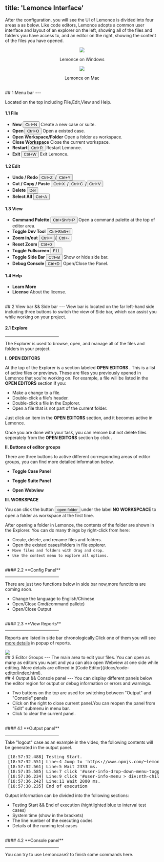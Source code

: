 title: 'Lemonce Interface'
---

After the configuration, you will see the UI of Lemonce is divided into four areas a as below. Like code editors, Lemonce adopts a common user interface and layout of an explorer on the left, showing all of the files and folders you have access to, and an editor on the right, showing the content of the files you have opened.

<center><img src="/images/setup/interface-whole.png"></center>
<p align="center">Lemonce on Windows</p>

<center><img class="box-shadow" src="/images/setup/interface-mac.jpg"></center>
<p align="center">Lemonce on Mac</p>

<br/>
## 1 Menu bar
---

Located on the top including File,Edit,View and Help.

#### 1.1 File

- **New** <button>Ctrl+N</button> Create a new case or suite.
- **Open** <button>Ctrl+O</button> Open a existed case.
- **Open Workspace/Folder** Open a folder as workspace.
- **Close Workspace**  Close the current workspace.
- **Restart** <button>Ctrl+R</button> Restart Lemonce.
- **Exit** <button>Ctrl+W</button> Exit Lemonce.

#### 1.2 Edit

- **Undo / Redo** <button>Ctrl+Z</button>/<button>Ctrl+Y</button>
- **Cut / Copy / Paste** <button>Ctrl+X</button>/<button>Ctrl+C</button>/<button>Ctrl+V</button>
- **Delete** <button>Del</button>
- **Select All** <button>Ctrl+A</button>

#### 1.3 View

- **Command Palette** <button>Ctrl+Shift+P</button> Open a command palette at the top of editor area.
- **Toggle Dev Tool** <button>Ctrl+Shift+I</button> 
- **Zoom in/out** <button>Ctrl+=</button>/<button>Ctrl+-</button>
- **Reset Zoom** <button>Ctrl+0</button>
- **Toggle Fullscreen** <button>F11</button>
- **Toggle Side Bar** <button>Ctrl+B</button> Show or hide side bar.
- **Debug Console** <button>Ctrl+D</button> Open/Close the Panel.

#### 1.4 Help

- **Learn More** 
- **License** About the license.

<br/>
## 2 View bar && Side bar
---
View bar is located on the far left-hand side including three buttons to switch the view of Side bar, which can assist you while working on your project.

#### 2.1 **Explore**  <i class="fa fa-code fa-2x"></i>
<hr width=35% align="left">

The Explorer is used to browse, open, and manage all of the files and folders in your project. 

**I. OPEN EDITORS** 

At the top of the Explorer is a section labeled  <span class="btn-gray">**OPEN EDITORS**</span> . This is a list of active files or previews. These are files you previously opened in Lemonce that you're working on. For example, a file will be listed in the <span class="btn-gray">**OPEN EDITORS**</span> section if you:

- Make a change to a file.
- Double-click a file's header.
- Double-click a file in the Explorer.
- Open a file that is not part of the current folder.

Just click an item in the <span class="btn-gray">**OPEN EDITORS**</span> section, and it becomes active in Lemonce.

Once you are done with your task, you can remove but not delete files seperately from the <span class="btn-gray">**OPEN EDITORS**</span> section by click <i class="fa fa-times"></i>.

**II. Buttons of editor groups**

There are three buttons to active different corresponding areas of editor groups, you can find more detailed information below. 

- <i class="fa fa-file-code-o fa-2x" style="color:green"></i> **Toggle Case Panel**

- <i class="fa fa-file-text-o fa-2x" style="color:green"></i> **Toggle Suite Panel**

- <i class="fa fa-globe fa-2x" style="color:green"></i> **Open Webview**

**III. WORKSPACE** 

You can click the button <button class="btn-blue"> open folder</button> under the label <span class="btn-gray">**NO WORKSPCACE**</span> to open a folder as workspace at the first time.

After opening a folder in Lemonce, the contents of the folder are shown in the Explorer. You can do many things by right-click from here:
- Create, delete, and rename files and folders.
- Open the existed cases/folders in file explorer.
- `Move files and folders with drag and drop.`
- `Use the context menu to explore all options.`

<br/>
#### 2.2 **Config Panel** <i class="fa fa-cog fa-2x"></i> 
<hr width=35% align="left">

There are just two functions below in side bar now,more functions are coming soon.
- Change the language to English/Chinese
- Open/Close Cmd(command pallete)
- Open/Close Output

<br/>
#### 2.3 **View Reports** <i class="fa fa-bar-chart fa-2x"></i>
<hr width=35% align="left">

Reports are listed in side bar chronologically.Click one of them you will see [more details](/docs/guide/reports.html) in popup of reports.
<br/>

<img class="guide-images" src="/images/setup/interface-report.png">

<br/>
## 3 Editor Groups
---
The main area to edit your files. You can open as many as editors you want and you can also open Webview at one side while editing.
More details are offered in [Code Editor](/docs/code-editor/index.html).

<br/>
## 4 Output && Console panel
---
You can display different panels below the editor region for output or debug information or errors and warnings.

- Two buttons on the top are used for switching between "Output" and "Console" panels
- Click <i class="fa fa-times-circle" color="grey"></i> on the right to close current panel.You can reopen the panel from "Edit" submenu in menu bar.
- Click <i class="fa fa-ban"></i> to clear the current panel.

<br/>
#### 4.1 **Output panel**
<hr width=35% align="left">

Take "logout" case as an example in the video, the following contents will be generated in the output panel.
<pre class='sublemon'>
 [18:57:32.488] Testing Start.
 [18:57:32.551] Line:4 Jump to 'https://www.npmjs.com/~lemoncase'.
 [18:57:32.561] Line:5 Wait 2333 ms.
 [18:57:35.585] Line:7 click '#user-info-drop-down-menu-toggle > svg:nth-child(4) > path:nth-child(1)'.
 [18:57:36.234] Line:9 click '#user-info-menu > div:nth-child(1) > ul:nth-child(1) > li:nth-child(5) > form:nth-child(1) > button:nth-child(2)'.
 [18:57:36.242] Line:11 Wait 2000 ms.
 [18:57:38.235] End of execution
</pre>

Output information can be divided into the following sections:
- Testing Start && <span class="btn-blue">End of execution</span> (hightlighted blue to interval test cases)
- System time (show in the brackets)
- The line number of the executing codes
- Details of the running test cases

<br/>
#### 4.2 **Console panel**
<hr width=35% align="left">

You can try to use Lemoncase2 to finish some commands here.